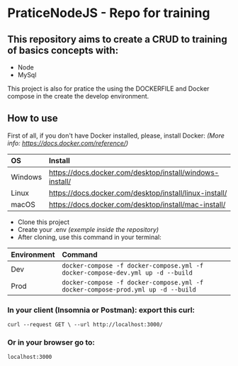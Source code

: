 # PraticeNodeJS - Repo for training

## This repository aims to create a CRUD to training of basics concepts with:

- Node
- MySql 

This project is also for pratice the using the DOCKERFILE and Docker compose in the create the develop environment. 

## How to use

First of all, if you don't have Docker installed, please, install Docker: _(More info: https://docs.docker.com/reference/)_

| OS | Install | 
| :---- | :---- |
| Windows | https://docs.docker.com/desktop/install/windows-install/ |
| Linux | https://docs.docker.com/desktop/install/linux-install/ |
| macOS | https://docs.docker.com/desktop/install/mac-install/ |

- Clone this project
- Create your .env _(exemple inside the repository)_
- After cloning, use this command in your terminal: 

| Environment | Command | 
| :---- | :---- |
| Dev | `docker-compose -f docker-compose.yml -f docker-compose-dev.yml up -d --build`|
| Prod | `docker-compose -f docker-compose.yml -f docker-compose-prod.yml up -d --build`|

### In your client (Insomnia or Postman): export this curl: 

`curl --request GET \
  --url http://localhost:3000/` 

### Or in your browser go to: 
`localhost:3000`